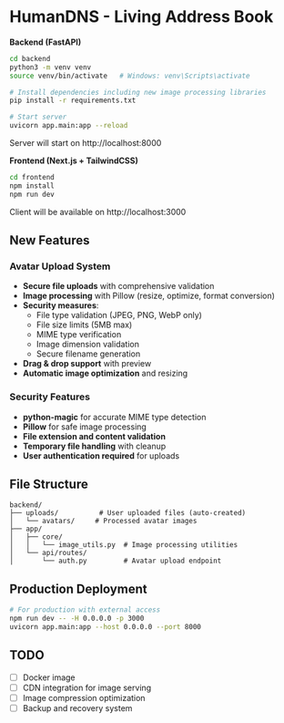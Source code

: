 # HumanDNS - Living Address Book

 **Backend (FastAPI)**
```bash
cd backend
python3 -m venv venv
source venv/bin/activate   # Windows: venv\Scripts\activate

# Install dependencies including new image processing libraries
pip install -r requirements.txt

# Start server
uvicorn app.main:app --reload
```

 Server will start on http://localhost:8000

 **Frontend (Next.js + TailwindCSS)**
```bash
cd frontend
npm install
npm run dev
```

 Client will be available on http://localhost:3000

##  New Features

### Avatar Upload System
- **Secure file uploads** with comprehensive validation
- **Image processing** with Pillow (resize, optimize, format conversion)
- **Security measures**:
  - File type validation (JPEG, PNG, WebP only)
  - File size limits (5MB max)
  - MIME type verification
  - Image dimension validation
  - Secure filename generation
- **Drag & drop support** with preview
- **Automatic image optimization** and resizing

### Security Features
- **python-magic** for accurate MIME type detection
- **Pillow** for safe image processing
- **File extension and content validation**
- **Temporary file handling** with cleanup
- **User authentication required** for uploads

##  File Structure
```
backend/
├── uploads/          # User uploaded files (auto-created)
│   └── avatars/     # Processed avatar images
├── app/
│   ├── core/
│   │   └── image_utils.py  # Image processing utilities
│   └── api/routes/
│       └── auth.py         # Avatar upload endpoint
```

## Production Deployment
```bash
# For production with external access
npm run dev -- -H 0.0.0.0 -p 3000
uvicorn app.main:app --host 0.0.0.0 --port 8000
```

##  TODO
- [ ] Docker image
- [ ] CDN integration for image serving
- [ ] Image compression optimization
- [ ] Backup and recovery system
